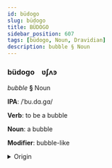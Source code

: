 ```yaml
---
id: büdogo
slug: büdogo
title: BÜDOGO
sidebar_position: 607
tags: [büdogo, Noun, Dravidian]
description: bubble § Noun
---
```


### büdogo&emsp;<span kind="abugida">ʋʄʌꜿ</span>

*bubble* **§** Noun

**IPA**: /ˈbu.dɑ.gɑ/

**Verb**: to be a bubble

**Noun**: a bubble

**Modifier**: bubble-like

<details>
    <summary>Origin</summary>
    Telugu బుడగ buḍaga /buɖaga/<br/>
    <em>Dravidian Language Family</em>
</details>